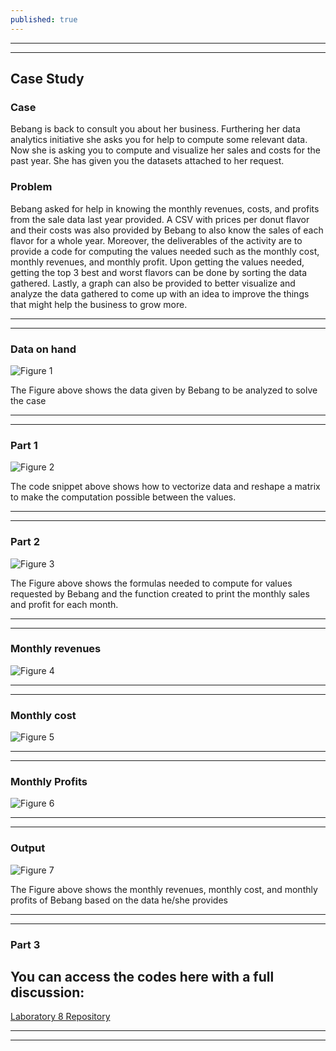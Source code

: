 ```yaml
---
published: true
---
```

---
***

## Case Study

### Case

Bebang is back to consult you about her business. Furthering her data analytics initiative she asks you for help to compute some relevant data. Now she is asking you to compute and visualize her sales and costs for the past year. She has given you the datasets attached to her request.

### Problem

Bebang asked for help in knowing the monthly revenues, costs, and profits from the sale data last year provided. A CSV with prices per donut flavor and their costs was also provided by Bebang to also know the sales of each flavor for a whole year. Moreover, the deliverables of the activity are to provide a code for computing the values needed such as the monthly cost, monthly revenues, and monthly profit. Upon getting the values needed, getting the top 3 best and worst flavors can be done by sorting the data gathered. Lastly, a graph can also be provided to better visualize and analyze the data gathered to come up with an idea to improve the things that might help the business to grow more.

---
***

### Data on hand 

![Figure 1]({{site.baseurl}}/images/LAB9.1.jpg)

The Figure above shows the data given by Bebang to be analyzed to solve the case

---
***

### Part 1

![Figure 2]({{site.baseurl}}/images/LAB9.2.jpg)

The code snippet above shows how to vectorize data and reshape a matrix to make the computation possible between the values.

---
***

### Part 2

![Figure 3]({{site.baseurl}}/images/LAB9.3.jpg)

The Figure above shows the formulas needed to compute for values requested by Bebang and the function created to print the monthly sales and profit for each month.

---
***

### Monthly revenues 
![Figure 4]({{site.baseurl}}/images/LAB89.4.jpg)

---
***

### Monthly cost

![Figure 5]({{site.baseurl}}/images/LAB9.5.jpg)

---
***

### Monthly Profits

![Figure 6]({{site.baseurl}}/images/LAB9.6.jpg)

---
***

### Output

![Figure 7]({{site.baseurl}}/images/LAB9.7.jpg)

The Figure above shows the monthly revenues, monthly cost, and monthly profits of Bebang based on the data he/she provides

---
***

### Part 3




## You can access the codes here with a full discussion:

[Laboratory 8 Repository](https://github.com/RovilSurioJr/Laboratory-8)

---
***
